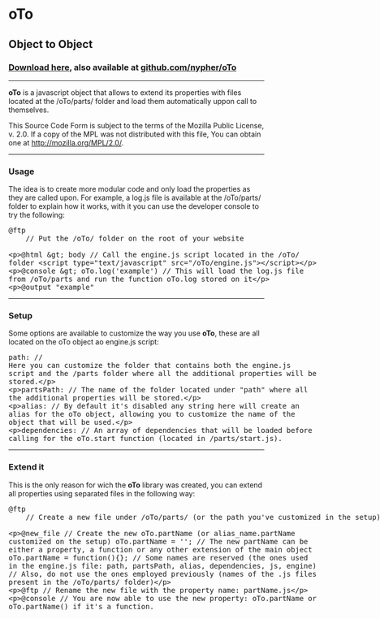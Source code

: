 <!DOCTYPE html>
<html>
<head>
	<title>oTo</title>
	<link rel="stylesheet" type="text/css" href="/oTo/css/oTo.css">
</head>
<body>
	<h1>oTo</h1>
	<h2>Object to Object</h2>
	<h3><a href="http://nypher.com/oTo/oTo.zip" target="_blank">Download here</a>, also available at <a href="https://github.com/nypher/oTo">github.com/nypher/oTo</a></h3>
	<hr>
	<p><strong>oTo</strong> is a javascript object that allows to extend its properties with files located at the /oTo/parts/ folder and load them automatically uppon call to themselves.</p>
	<p>This Source Code Form is subject to the terms of the Mozilla Public License, v. 2.0. If a copy of the MPL was not distributed with this file, You can obtain one at <a href="http://mozilla.org/MPL/2.0/">http://mozilla.org/MPL/2.0/</a>.</p>
	<hr>
	<h3>Usage</h3>
	<p>The idea is to create more modular code and only load the properties as they are called upon. For example, a log.js file is available at the /oTo/parts/ folder to explain how it works, with it you can use the developer console to try the following:</p>
<xmp>@ftp
	// Put the /oTo/ folder on the root of your website

@html > body
	// Call the engine.js script located in the /oTo/ folder
	<script type="text/javascript" src="/oTo/engine.js"></script>

@console
	> oTo.log('example')
	// This will load the log.js file from /oTo/parts and run the function oTo.log stored on it

@output
	"example"
</xmp>
	<hr>
	<h3>Setup</h3>
	<p>Some options are available to customize the way you use <strong>oTo</strong>, these are all located on the oTo object ao engine.js script:</p>
<xmp>path:
	// Here you can customize the folder that contains both the engine.js script and the /parts folder where all the additional properties will be stored.

partsPath:
	// The name of the folder located under "path" where all the additional properties will be stored.

alias:
	// By default it's disabled any string here will create an alias for the oTo object, allowing you to customize the name of the object that will be used.

dependencies:
	// An array of dependencies that will be loaded before calling for the oTo.start function (located in /parts/start.js).
</xmp>
<hr>
<h3>Extend it</h3>
<p>This is the only reason for wich the <strong>oTo</strong> library was created, you can extend all properties using separated files in the following way:</p>
<xmp>@ftp
	// Create a new file under /oTo/parts/ (or the path you've customized in the setup).

@new_file
	// Create the new oTo.partName (or alias_name.partName customized on the setup)
	oTo.partName = '';
	// The new partName can be either a property, a function or any other extension of the main object
	oTo.partName = function(){};
	// Some names are reserved (the ones used in the engine.js file: path, partsPath, alias, dependencies, js, engine)
	// Also, do not use the ones employed previously (names of the .js files present in the /oTo/parts/ folder)

@ftp
	// Rename the new file with the property name: partName.js

@console
	// You are now able to use the new property: oTo.partName or oTo.partName() if it's a function.
</xmp>
	<script type="text/javascript" src="/oTo/engine.js"></script>
</body>
</html>
